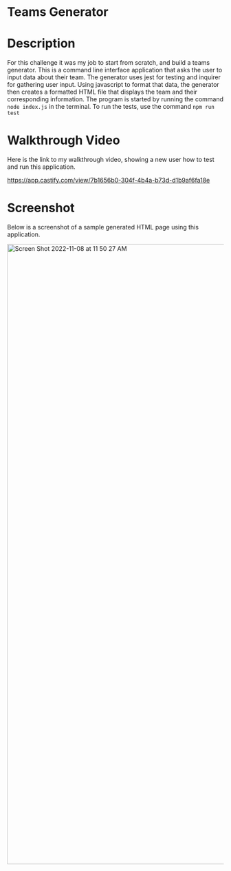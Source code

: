 # Teams Generator

# Description

For this challenge it was my job to start from scratch, and build a teams generator. This is a command
line interface application that asks the user to input data about their team. The generator uses jest
for testing and inquirer for gathering user input. Using javascript to format that data, the generator
then creates a formatted HTML file that displays the team and their corresponding information. The program
is started by running the command ``` node index.js ``` in the terminal. To run the tests, use the command
``` npm run test ```

# Walkthrough Video

Here is the link to my walkthrough video, showing a new user how to test and run this application. 

https://app.castify.com/view/7b1656b0-304f-4b4a-b73d-d1b9af6fa18e

# Screenshot

Below is a screenshot of a sample generated HTML page using this application.

<img width="1440" alt="Screen Shot 2022-11-08 at 11 50 27 AM" src="https://user-images.githubusercontent.com/110855018/200639040-86621b33-f9e0-419b-8e67-65a881871cfa.png">



